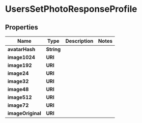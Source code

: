 

# UsersSetPhotoResponseProfile


## Properties

| Name | Type | Description | Notes |
|------------ | ------------- | ------------- | -------------|
|**avatarHash** | **String** |  |  |
|**image1024** | **URI** |  |  |
|**image192** | **URI** |  |  |
|**image24** | **URI** |  |  |
|**image32** | **URI** |  |  |
|**image48** | **URI** |  |  |
|**image512** | **URI** |  |  |
|**image72** | **URI** |  |  |
|**imageOriginal** | **URI** |  |  |



